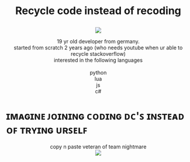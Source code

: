 <h1> 
  <p align="center">
    Recycle code instead of recoding
  </p>
</h1>
<p align="center">
  <img src="https://s4.gifyu.com/images/standard-2fb83c2b445801947.gif">
</p>

<p align="center">
19 yr old developer from germany. <br>
started from scratch 2 years ago (who needs youtube when ur able to recycle stackoverflow) <br>
interested in the following languages <br><br>
python <br>
lua <br>
js <br>
c# <br>
</p>


# ɪᴍᴀɢɪɴᴇ ᴊᴏɪɴɪɴɢ ᴄᴏᴅɪɴɢ ᴅᴄ'ꜱ ɪɴꜱᴛᴇᴀᴅ ᴏꜰ ᴛʀʏɪɴɢ ᴜʀꜱᴇʟꜰ 
<p align="center">
copy n paste veteran of team nightmare <br>
<img src="https://github.com/Darkiyus/Darkiyus/blob/main/Nightmare_Banner.gif?raw=true">
</p>

